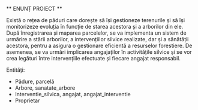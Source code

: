 ** ENUNȚ PROIECT **

Există o rețea de păduri care dorește să își gestioneze terenurile și să își monitorizeze evoluția în funcție de starea acestora și a arborilor din ele. După înregistrarea și maparea parcelelor, se va implementa un sistem de urmărire a stării arborilor, a intervențiilor silvice realizate, dar și a sănătății acestora, pentru a asigura o gestionare eficientă a resurselor forestiere. De asemenea, se va urmări implicarea angajaților în activitățile silvice și se vor crea legături între intervențiile efectuate și fiecare angajat responsabil.

Entități:
-	Pădure, parcelă
-	Arbore, sanatate_arbore
-	Interventie_silvica, angajat, angajat_interventie
-	Proprietar 

